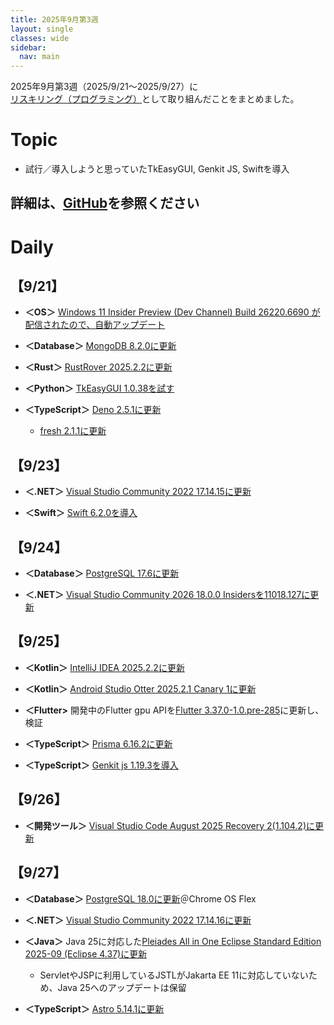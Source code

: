 ```yaml
---
title: 2025年9月第3週
layout: single
classes: wide
sidebar:
  nav: main
---
```

2025年9月第3週（2025/9/21～2025/9/27）に[リスキリング（プログラミング）](https://tatsukiyoshi.github.io/)として取り組んだことをまとめました。

# Topic
- 試行／導入しようと思っていたTkEasyGUI, Genkit JS, Swiftを導入

詳細は、[GitHub](https://tatsukiyoshi.github.io/)を参照ください
---
# Daily

##	【9/21】
- **＜OS＞**  [Windows 11 Insider Preview (Dev Channel) Build 26220.6690 が配信されたので、自動アップデート](https://aka.ms/DevLatest) 

- **＜Database＞**  [MongoDB 8.2.0に更新](https://www.mongodb.com/ja-jp)

- **＜Rust＞**  [RustRover 2025.2.2に更新](https://www.jetbrains.com/rust/)

- **＜Python＞**  [TkEasyGUI 1.0.38を試す](https://github.com/kujirahand/tkeasygui-python)

- **＜TypeScript＞**  [Deno 2.5.1に更新](https://deno.land/)
  - [fresh 2.1.1に更新](https://fresh.deno.dev/)

##  【9/23】
- **＜.NET＞** [Visual Studio Community 2022 17.14.15に更新](https://learn.microsoft.com/en-us/visualstudio/releases/2022/release-notes)

- **＜Swift＞** [Swift 6.2.0を導入](https://www.swift.org/install/windows/)

##  【9/24】
- **＜Database＞**  [PostgreSQL 17.6に更新](https://www.enterprisedb.com/downloads/postgres-postgresql-downloads)

- **＜.NET＞**  [Visual Studio Community 2026 18.0.0 Insidersを11018.127に更新](https://learn.microsoft.com/en-us/visualstudio/releases/vs18/release-notes-insiders)

##  【9/25】
- **＜Kotlin＞**  [IntelliJ IDEA 2025.2.2に更新](https://www.jetbrains.com/ja-jp/idea/)

- **＜Kotlin＞**  [Android Studio Otter 2025.2.1 Canary 1に更新](https://developer.android.com/studio)

- **＜Flutter>**  開発中のFlutter gpu APIを[Flutter 3.37.0-1.0.pre-285](https://docs.flutter.dev/release/release-notes)に更新し、検証

- **＜TypeScript＞**  [Prisma 6.16.2に更新](https://www.prisma.io/)

- **＜TypeScript＞**  [Genkit js 1.19.3を導入](https://genkit.dev/)

##  【9/26】
- **＜開発ツール＞**  [Visual Studio Code August 2025 Recovery 2(1.104.2)に更新](https://code.visualstudio.com/)

##  【9/27】
- **＜Database＞**  [PostgreSQL 18.0に更新](https://www.enterprisedb.com/downloads/postgres-postgresql-downloads)＠Chrome OS Flex

- **＜.NET＞** [Visual Studio Community 2022 17.14.16に更新](https://learn.microsoft.com/en-us/visualstudio/releases/2022/release-notes)

- **＜Java＞**  Java 25に対応した[Pleiades All in One Eclipse Standard Edition 2025-09 (Eclipse 4.37)に更新](https://willbrains.jp/)
  - ServletやJSPに利用しているJSTLがJakarta EE 11に対応していないため、Java 25へのアップデートは保留

- **＜TypeScript＞** [Astro 5.14.1に更新](https://astro.build/)
